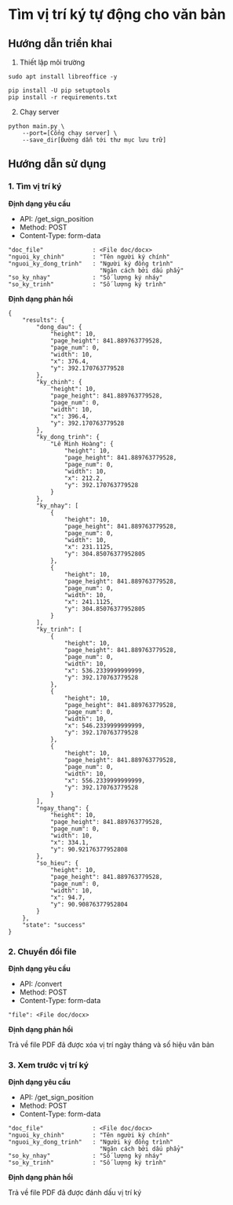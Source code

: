 # Tìm vị trí ký tự động cho văn bản

## Hướng dẫn triển khai

1. Thiết lập môi trường

```
sudo apt install libreoffice -y

pip install -U pip setuptools
pip install -r requirements.txt
```

2. Chạy server

```
python main.py \
    --port=[Cổng chạy server] \
    --save_dir[Đường dẫn tới thư mục lưu trữ]
```

## Hướng dẫn sử dụng
### 1. Tìm vị trí ký

**Định dạng yêu cầu**

- API: /get_sign_position
- Method: POST
- Content-Type: form-data

```
"doc_file"              : <File doc/docx>
"nguoi_ky_chinh"        : "Tên người ký chính"
"nguoi_ky_dong_trinh"   : "Người ký đồng trình"
                          "Ngăn cách bởi dấu phẩy"
"so_ky_nhay"            : "Số lượng ký nháy"
"so_ky_trinh"           : "Số lượng ký trình"
```

**Định dạng phản hồi**

```
{
    "results": {
        "dong_dau": {
            "height": 10,
            "page_height": 841.889763779528,
            "page_num": 0,
            "width": 10,
            "x": 376.4,
            "y": 392.170763779528
        },
        "ky_chinh": {
            "height": 10,
            "page_height": 841.889763779528,
            "page_num": 0,
            "width": 10,
            "x": 396.4,
            "y": 392.170763779528
        },
        "ky_dong_trinh": {
            "Lê Minh Hoàng": {
                "height": 10,
                "page_height": 841.889763779528,
                "page_num": 0,
                "width": 10,
                "x": 212.2,
                "y": 392.170763779528
            }
        },
        "ky_nhay": [
            {
                "height": 10,
                "page_height": 841.889763779528,
                "page_num": 0,
                "width": 10,
                "x": 231.1125,
                "y": 304.85076377952805
            },
            {
                "height": 10,
                "page_height": 841.889763779528,
                "page_num": 0,
                "width": 10,
                "x": 241.1125,
                "y": 304.85076377952805
            }
        ],
        "ky_trinh": [
            {
                "height": 10,
                "page_height": 841.889763779528,
                "page_num": 0,
                "width": 10,
                "x": 536.2339999999999,
                "y": 392.170763779528
            },
            {
                "height": 10,
                "page_height": 841.889763779528,
                "page_num": 0,
                "width": 10,
                "x": 546.2339999999999,
                "y": 392.170763779528
            },
            {
                "height": 10,
                "page_height": 841.889763779528,
                "page_num": 0,
                "width": 10,
                "x": 556.2339999999999,
                "y": 392.170763779528
            }
        ],
        "ngay_thang": {
            "height": 10,
            "page_height": 841.889763779528,
            "page_num": 0,
            "width": 10,
            "x": 334.1,
            "y": 90.92176377952808
        },
        "so_hieu": {
            "height": 10,
            "page_height": 841.889763779528,
            "page_num": 0,
            "width": 10,
            "x": 94.7,
            "y": 90.90876377952804
        }
    },
    "state": "success"
}
```

### 2. Chuyển đổi file

**Định dạng yêu cầu**

- API: /convert
- Method: POST
- Content-Type: form-data

```
"file": <File doc/docx>
```

**Định dạng phản hồi**

Trả về file PDF đã được xóa vị trí ngày tháng và số hiệu văn bản

### 3. Xem trước vị trí ký

**Định dạng yêu cầu**

- API: /get_sign_position
- Method: POST
- Content-Type: form-data

```
"doc_file"              : <File doc/docx>
"nguoi_ky_chinh"        : "Tên người ký chính"
"nguoi_ky_dong_trinh"   : "Người ký đồng trình"
                          "Ngăn cách bởi dấu phẩy"
"so_ky_nhay"            : "Số lượng ký nháy"
"so_ky_trinh"           : "Số lượng ký trình"
```
**Định dạng phản hồi**

Trả về file PDF đã được đánh dấu vị trí ký